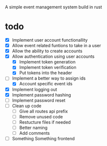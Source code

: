 A simple event management system build in rust
# todo
- [x] Implement user account functionallity
- [x] Allow event related funtions to take in a user
- [x] Allow the ability to create accounts
- [x] Allow authentication using user accounts
  - [x] Implement token generation
  - [x] Implement token verification
  - [x] Put tokens into the header
- [ ] Implement a better way to assign ids
  - [x] Account specific event ids
- [x] Implement logging out
- [x] Implement password hashing
- [ ] Implement password reset
- [ ] Clean up code
  - [ ] Give all routes api prefix
  - [ ] Remove unused code
  - [ ] Restucture files if needed
  - [ ] Better naming
  - [ ] Add comments
- [ ] Something Something frontend
